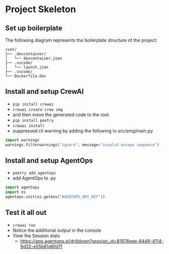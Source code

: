 # Project Skeleton

## Set up boilerplate

The following diagram represents the boilerplate structure of the project:

```
root/
├── .devcontainer/
│   └── devcontainer.json
├── .vscode/
│   └── launch.json
├── .vscode/
└── Dockerfile.dev
```

## Install and setup CrewAI

- `pip install crewai`
- `crewai create crew smg`
- and then move the generated code to the root
- `pip install poetry`
- `crewai install`
- suppressed cli warning by adding the following to src/smg/main.py
```.py
import warnings
warnings.filterwarnings("ignore", message="invalid escape sequence")
```

## Install and setup AgentOps

- `poetry add agentops`
- add AgentOps to .py
```.py
import agentops
import os
agentops.init(os.getenv("AGENTOPS_API_KEY"))
```

## Test it all out

- `crewai run`
- Notice the additional output in the console
- View the Session stats
  - https://app.agentops.ai/drilldown?session_id=81876eee-8446-4114-9d32-e55b81d6fd7f

